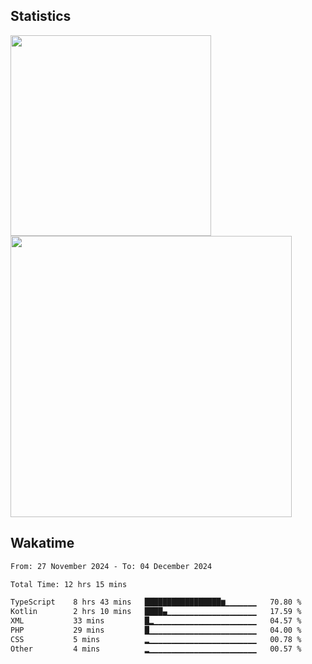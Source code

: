 



## Statistics

<div>

 
  <img src="https://github-readme-stats.vercel.app/api/top-langs/?username=saukifutaki&theme=dark&show_icons=true&hide_border=false&layout=compact" width="321">
  <img src="https://github-readme-streak-stats.herokuapp.com/?user=saukifutaki&theme=dark&hide_border=false" width="450">

</div>



## Wakatime

<!--START_SECTION:waka-->

```txt
From: 27 November 2024 - To: 04 December 2024

Total Time: 12 hrs 15 mins

TypeScript    8 hrs 43 mins   █████████████████▆▁▁▁▁▁▁▁   70.80 %
Kotlin        2 hrs 10 mins   ████▄▁▁▁▁▁▁▁▁▁▁▁▁▁▁▁▁▁▁▁▁   17.59 %
XML           33 mins         █▂▁▁▁▁▁▁▁▁▁▁▁▁▁▁▁▁▁▁▁▁▁▁▁   04.57 %
PHP           29 mins         █▁▁▁▁▁▁▁▁▁▁▁▁▁▁▁▁▁▁▁▁▁▁▁▁   04.00 %
CSS           5 mins          ▂▁▁▁▁▁▁▁▁▁▁▁▁▁▁▁▁▁▁▁▁▁▁▁▁   00.78 %
Other         4 mins          ▂▁▁▁▁▁▁▁▁▁▁▁▁▁▁▁▁▁▁▁▁▁▁▁▁   00.57 %
```

<!--END_SECTION:waka-->

</div>


<!--
# Language and Tools
  <img src="https://img.shields.io/badge/TypeScript-3178C6?logo=typescript&logoColor=white&style=for-the-badge" height="40" alt="typescript logo"  />
    <img src="https://img.shields.io/badge/Astro-FF5D01?logo=astro&logoColor=black&style=for-the-badge" height="40" alt="astro logo"  />


<div align="left">

  <img src="https://img.shields.io/badge/Next.js-000000?logo=nextdotjs&logoColor=white&style=for-the-badge" height="40" alt="nextjs logo"  />
  <img width="12" />
  <img src="https://img.shields.io/badge/React-61DAFB?logo=react&logoColor=black&style=for-the-badge" height="40" alt="react logo"  />
  <img width="12" />
  <img width="12" />


  <img src="https://img.shields.io/badge/JavaScript-F7DF1E?logo=javascript&logoColor=black&style=for-the-badge" height="40" alt="javascript logo"  />
     <img width="12" />
</div>
-->




